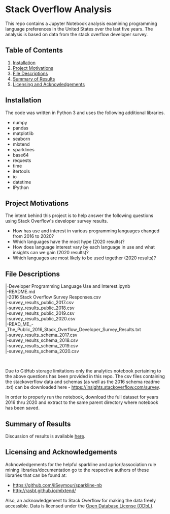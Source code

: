 # Stack Overflow Analysis
This repo contains a Jupyter Notebook analysis examining programming language preferences in the United States over the last five years. The analysis is based on data from the stack overflow developer survey.


## Table of Contents
1. [Installation](#installation)
2. [Project Motivations](#motivation)
3. [File Descriptions](#filedesc)
4. [Summary of Results](#summary)
5. [Licensing and Acknowledgements](#license)



## Installation <a name="installation"></a>
The code was written in Python 3 and uses the following additional libraries.

- numpy
- pandas
- matplotlib
- seaborn
- mlxtend
- sparklines
- base64
- requests
- time
- itertools
- io
- datetime
- IPython


## Project Motivations <a name='motivation'></a>
The intent behind this project is to help answer the following questions using Stack Overflow's developer survey results.

- How has use and interest in various programming languages changed from 2016 to 2020?
- Which languages have the most hype (2020 results)?
- How does language interest vary by each language in use and what insights can we gain (2020 results)?
- Which languages are most likely to be used together (2020 results)?


## File Descriptions <a name='filedesc'></a>

 |-Developer Programming Language Use and Interest.ipynb    
 |-README.md    
 |-2016 Stack Overflow Survey Responses.csv     
 |-survey_results_public_2017.csv   
 |-survey_results_public_2018.csv   
 |-survey_results_public_2019.csv   
 |-survey_results_public_2020.csv   
 |-READ_ME_-_The_Public_2016_Stack_Overflow_Developer_Survey_Results.txt    
 |-survey_results_schema_2017.csv   
 |-survey_results_schema_2018.csv   
 |-survey_results_schema_2019.csv   
 |-survey_results_schema_2020.csv

<br>

Due to GitHub storage limitations only the analytics notebook pertaining to the above questions has been provided in this repo. The csv files containing the stackoverflow data and schemas (as well as the 2016 schema readme .txt) can be downloaded here - https://insights.stackoverflow.com/survey.

In order to properly run the notebook, download the full dataset for years 2016 thru 2020 and extract to the same parent directory where notebook has been saved.


## Summary of Results <a name='summary'></a>
Discussion of results is available [here](https://peter-vladimirovich.medium.com/python-rust-php-or-perhaps-objective-c-a44748c0997a).

## Licensing and Acknowledgements <a name='license'></a>
Acknowledgements for the helpful sparkline and apriori/association rule mining libraries/documentation go to the respective authors of these libraries that can be found at:
- https://github.com/iiSeymour/sparkline-nb
- http://rasbt.github.io/mlxtend/

Also, an acknowledgement to Stack Overflow for making the data freely accessible. Data is licensed under the [Open Database License (ODbL)](https://opendatacommons.org/licenses/odbl/1-0/).


